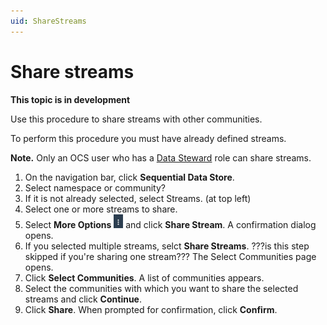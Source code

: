 ```yaml
---
uid: ShareStreams
---
```


# Share streams

**This topic is in development**

Use this procedure to share streams with other communities.

To perform this procedure you must have already defined streams.

**Note.** Only an OCS user who has a [Data Steward](xref:communityroles#data-steward) role can share streams.  

1. On the navigation bar, click **Sequential Data Store**.
2. Select namespace or community?
3. If it is not already selected, select Streams. (at top left)
4. Select one or more streams to share.
5. Select **More Options** ![More Options](..\images\MoreOptions.png "More Options") and click **Share Stream**. A confirmation dialog opens.
6. If you selected multiple streams, selct **Share Streams**. ???is this step skipped if you're sharing one stream??? The Select Communities page opens.
7. Click **Select Communities**.
A list of communities appears.
8. Select the communities with which you want to share the selected streams and click **Continue**.
9. Click **Share**. When prompted for confirmation, click **Confirm**.
